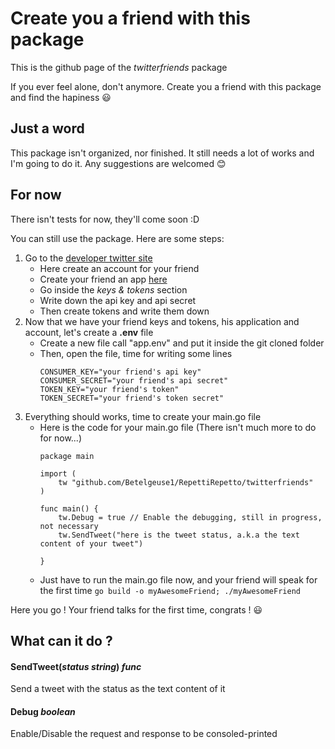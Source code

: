 # Create you a friend with this package
This is the github page of the *twitterfriends* package

If you ever feel alone, don't anymore. Create you a friend with this package and find the hapiness :smiley:

## Just a word

This package isn't organized, nor finished.
It still needs a lot of works and I'm going to do it.
Any suggestions are welcomed :blush:

## For now
There isn't tests for now, they'll come soon :D

You can still use the package. Here are some steps:

1. Go to the [developer twitter site](https://developer.twitter.com/)
   - Here create an account for your friend
   - Create your friend an app [here](https://developer.twitter.com/en/apps)
   - Go inside the *keys & tokens* section
   - Write down the api key and api secret
   - Then create tokens and write them down
2. Now that we have your friend keys and tokens, his application and account, let's create a **.env** file
   - Create a new file call "app.env" and put it inside the git cloned folder
   - Then, open the file, time for writing some lines
        ```
        CONSUMER_KEY="your friend's api key"
        CONSUMER_SECRET="your friend's api secret"
        TOKEN_KEY="your friend's token"
        TOKEN_SECRET="your friend's token secret"
        ```
3. Everything should works, time to create your main.go file
    - Here is the code for your main.go file (There isn't much more to do for now...)
        ```golang
        package main
        
        import (
            tw "github.com/Betelgeuse1/RepettiRepetto/twitterfriends"
        )
        
        func main() {
            tw.Debug = true // Enable the debugging, still in progress, not necessary
            tw.SendTweet("here is the tweet status, a.k.a the text content of your tweet")
            
        }
        ```
    - Just have to run the main.go file now, and your friend will speak for the first time
        `go build -o myAwesomeFriend; ./myAwesomeFriend`
        
Here you go ! Your friend talks for the first time, congrats ! :smiley:

## What can it do ?
#### SendTweet(*status string*) *func*
Send a tweet with the status as the text content of it

#### Debug *boolean*
Enable/Disable the request and response to be consoled-printed

